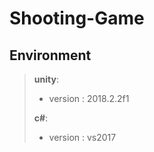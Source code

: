 # Shooting-Game

## Environment

> **unity**:
>
> - version : 2018.2.2f1
>
> **c#**:
>
> - version : vs2017
